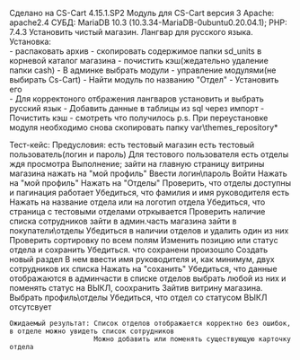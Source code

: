 Cделано на CS-Cart 4.15.1.SP2
Модуль для CS-Cart версия 3
Apache: apache2.4
СУБД: MariaDB 10.3 (10.3.34-MariaDB-0ubuntu0.20.04.1);
PHP: 7.4.3
Установить чистый магазин.
Лангвар для русского языка.
Установка:    
    - распаковать архив
    - скопировать содержимое папки sd_units в корневой каталог магазина
    - почистить кэш(жедательно удаление папки cash)
    - В админке выбрать модули - управление модулями(не выбирать Cs-Cart)
    - Найти модуль по названию "Отдел"
    - Установить его        
    - Для корректоного отбражения лангваров установить и выбрать русский язык
    - Добавить данные в таблицы из sql через импорт
    - Почистить кэш
    - смотреть что получилось
    p.s. При переустановке модуля необходимо снова скопировать папку var\themes_repository\*

Тест-кейс:
    Предусловия:
        есть тестовый магазин
        есть тестовый пользователь(логин и пароль)
        Для тестового пользователя есть отделы ждя просмотра
    Выполнение;
        зайти на главную страницу витрины магазина
            нажать на "мой профиль"
            Ввести логин\пароль
            Войти
            Нажать на "мой профиль"
            Нажать на "Отделы"
            Проверить, что отделы доступны и пагинация работает
            Убедиться, что фамилия и    имя руководителя есть
            Нажать на название отдела или на логотип отдела
            Убедиться, что страница с тестовыми отделами отркывается
            Проверить наличие списка сотрудников
        зайти в админ.часть магазина
        зайти в покупатели\отделы
        Убедиться в наличии отделов и удалить один из них
        Проверить сортировку по всем полям
        Изменить позицию или статус отдела и сохранить
        Убедиться. что сохранени произошло
        Создать новый раздел
        В нем ввести имя руководителя и, как минимум, двух сотрудников их списка
        Нажать на "соханить"
        Убедиться, что данные отображаются
        в админчасти в списке отделов выбрать любой из них и поменять статус на ВЫКЛ, соохранить
        Зайтив витрину магазина. Выбрать профиль\отделы
        Убедиться, что отдел со статусом ВЫКЛ отсутсвует


    Ожидаемый результат: Список отделов отображается корректно без ошибок, в отделе можно увидеть список сотрудников
                         Можно добавить или поменять существующую карточку отдела
    


    
